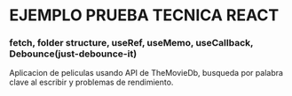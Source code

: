 # EJEMPLO PRUEBA TECNICA REACT

### fetch, folder structure, useRef, useMemo, useCallback, Debounce(just-debounce-it)
Aplicacion de peliculas usando API de TheMovieDb, busqueda por palabra clave al escribir y problemas de rendimiento.